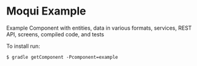 # Moqui Example

Example Component with entities, data in various formats, services, REST API, screens, compiled code, and tests

To install run:

    $ gradle getComponent -Pcomponent=example
